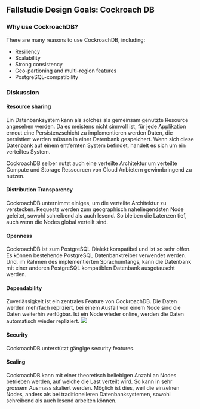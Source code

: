 ## Fallstudie Design Goals: Cockroach DB
### Why use CockroachDB?
There are many reasons to use CockroachDB, including:
- Resiliency
- Scalability
- Strong consistency
- Geo-partioning and multi-region features
- PostgreSQL-compatibility

### Diskussion
#### Resource sharing
Ein Datenbanksystem kann als solches als gemeinsam genutzte Resource angesehen werden.
Da es meistens nicht sinnvoll ist, für jede Applikation erneut eine Persistenzschicht zu implementieren werden Daten, die persistiert werden müssen in einer Datenbank gespeichert.
Wenn sich diese Datenbank auf einem entfernten System befindet, handelt es sich um ein verteiltes System.

CockroachDB selber nutzt auch eine verteilte Architektur um verteilte Compute und Storage Ressourcen von Cloud Anbietern gewinnbringend zu nutzen.

#### Distribution Transparency
CockroachDB unternimmt einiges, um die verteilte Architektur zu verstecken.
Requests werden zum geographisch naheliegendsten Node geleitet, sowohl schreibend als auch lesend.
So bleiben die Latenzen tief, auch wenn die Nodes global verteilt sind.

#### Openness
CockroachDB ist zum PostgreSQL Dialekt kompatibel und ist so sehr offen.
Es können bestehende PostgreSQL Datenbanktreiber verwendet werden.
Und, im Rahmen des implementierten Sprachumfangs, kann die Datenbank mit einer anderen PostgreSQL kompatiblen Datenbank ausgetauscht werden.

#### Dependability
Zuverlässigkeit ist ein zentrales Feature von CockroachDB.
Die Daten werden mehrfach repliziert, bei einem Ausfall von einem Node sind die Daten weiterhin verfügbar.
Ist ein Node wieder online, werden die Daten automatisch wieder repliziert.
![](maintain-availability.png)

#### Security
CockroachDB unterstützt gängige security features.

#### Scaling
CockroachDB kann mit einer theoretisch beliebigen Anzahl an Nodes betrieben werden, auf welche die Last verteilt wird.
So kann in sehr grossem Ausmass skaliert werden.
Möglich ist dies, weil die einzelnen Nodes, anders als bei traditionelleren Datenbanksystemen, sowohl schreibend als auch lesend arbeiten können.